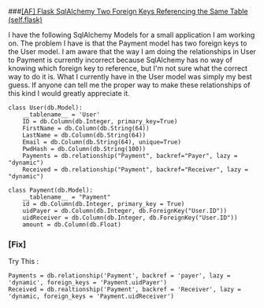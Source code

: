 ###[[AF] Flask SqlAlchemy Two Foreign Keys Referencing the Same Table (self.flask)](https://www.reddit.com/r/flask/comments/2o4ejl/af_flask_sqlalchemy_two_foreign_keys_referencing/)

I have the following SqlAlchemy Models for a small application I am working on. The problem I have is that the Payment model has two foreign keys to the User model. I am aware that the way I am doing the relationships in User to Payment is currently incorrect because SqlAlchemy has no way of knowing which foreign key to reference, but I'm not sure what the correct way to do it is. What I currently have in the User model was simply my best guess. If anyone can tell me the proper way to make these relationships of this kind I would greatly appreciate it.

	class User(db.Model):
	    __tablename__ = 'User'
	    ID = db.Column(db.Integer, primary_key=True)
	    FirstName = db.Column(db.String(64))
	    LastName = db.Column(db.String(64))
	    Email = db.Column(db.String(64), unique=True)
	    PwdHash = db.Column(db.String(100))
	    Payments = db.relationship("Payment", backref="Payer", lazy = "dynamic")
	    Received = db.relationship("Payment", backref="Receiver", lazy = "dynamic")
	
	class Payment(db.Model):
	    __tablename__ = "Payment"
	    id = db.Column(db.Integer, primary_key = True)
	    uidPayer = db.Column(db.Integer, db.ForeignKey("User.ID"))
	    uidReceiver = db.Column(db.Integer, db.ForeignKey("User.ID"))
	    amount = db.Column(db.Float)

### [Fix] 

Try This :

	Payments = db.relationship('Payment', backref = 'payer', lazy = 'dynamic', foreign_keys = 'Payment.uidPayer')
	Received = db.realtionship('Payment', backref = 'Receiver', lazy = 'dynamic, foreign_keys = 'Payment.uidReceiver')
